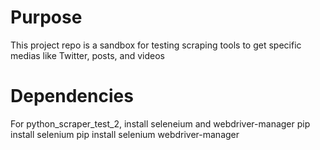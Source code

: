 # Purpose

This project repo is a sandbox for testing scraping tools to get specific medias like Twitter, posts, and videos

# Dependencies

For python_scraper_test_2, install seleneium and webdriver-manager
    pip install selenium
    pip install selenium webdriver-manager
